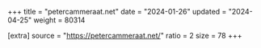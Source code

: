 +++
title = "petercammeraat.net"
date = "2024-01-26"
updated = "2024-04-25"
weight = 80314

[extra]
source = "https://petercammeraat.net/"
ratio = 2
size = 78
+++
